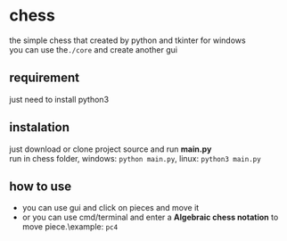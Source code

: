 # chess 
the simple chess that created by python and tkinter for windows \
you can use the`./core` and create another gui
## requirement
just need to install python3
## instalation
just download or clone project source and run **main.py** \
run in chess folder, windows: ` python main.py `, linux: ```python3 main.py```
## how to use
* you can use gui and click on pieces and move it
* or you can use cmd/terminal and enter a **Algebraic chess notation** to move piece.\example: `pc4`
